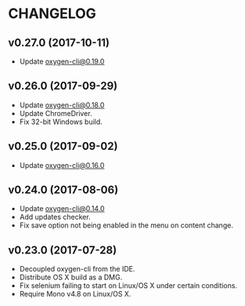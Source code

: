 # CHANGELOG

## v0.27.0 (2017-10-11)
* Update oxygen-cli@0.19.0

## v0.26.0 (2017-09-29)
* Update oxygen-cli@0.18.0
* Update ChromeDriver.
* Fix 32-bit Windows build.

## v0.25.0 (2017-09-02)
* Update oxygen-cli@0.16.0

## v0.24.0 (2017-08-06)
* Update oxygen-cli@0.14.0
* Add updates checker.
* Fix save option not being enabled in the menu on content change.

## v0.23.0 (2017-07-28)
* Decoupled oxygen-cli from the IDE.
* Distribute OS X build as a DMG.
* Fix selenium failing to start on Linux/OS X under certain conditions.
* Require Mono v4.8 on Linux/OS X.
